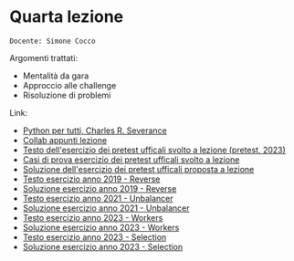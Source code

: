 # Quarta lezione

`Docente: Simone Cocco`

Argomenti trattati:
- Mentalità da gara
- Approccio alle challenge
- Risoluzione di problemi

Link:
- [Python per tutti, Charles R. Severance](https://do1.dr-chuck.com/pythonlearn/IT_it/pythonlearn.pdf)
- [Collab appunti lezione](https://colab.research.google.com/drive/1sxMWT8LxJIBDZChiQ_TIbi0rgbpDxwNK)
- [Testo dell'esercizio dei pretest ufficali svolto a lezione (pretest, 2023)](https://cyberchallenge.it/media/public/training/2023-pretest.pdf)
- [Casi di prova esercizio dei pretest ufficali svolto a lezione](https://cyberchallenge.it/media/public/training/2023-pretest-dataset.zip)
- [Soluzione dell'esercizio dei pretest ufficali proposta a lezione](https://github.com/Fabiett/CorsoPreparazioneTestCyberChallenge/blob/main/lezione_13_01/pretest.py)
- [Testo esercizio anno 2019 - Reverse](https://cyberchallenge.it/media/public/training/2019-reverse.pdf)
- [Soluzione esercizio anno 2019 - Reverse](https://github.com/Fabiett/CorsoPreparazioneTestCyberChallenge/blob/main/lezione_03_02/2019-reverse.py)
- [Testo esercizio anno 2021 - Unbalancer](https://cyberchallenge.it/media/public/training/2021-unbalancer.pdf)
- [Soluzione esercizio anno 2021 - Unbalancer](https://github.com/Fabiett/CorsoPreparazioneTestCyberChallenge/blob/main/lezione_03_02/2021-unbalancer.py)
- [Testo esercizio anno 2023 - Workers](https://cyberchallenge.it/media/public/training/2023-workers.pdf)
- [Soluzione esercizio anno 2023 - Workers](https://github.com/Fabiett/CorsoPreparazioneTestCyberChallenge/blob/main/lezione_03_02/2023-workers.py)
- [Testo esercizio anno 2023 - Selection](https://cyberchallenge.it/media/public/training/2023-selection.pdf)
- [Soluzione esercizio anno 2023 - Selection](https://github.com/Fabiett/CorsoPreparazioneTestCyberChallenge/blob/main/lezione_03_02/2023-selection.py)